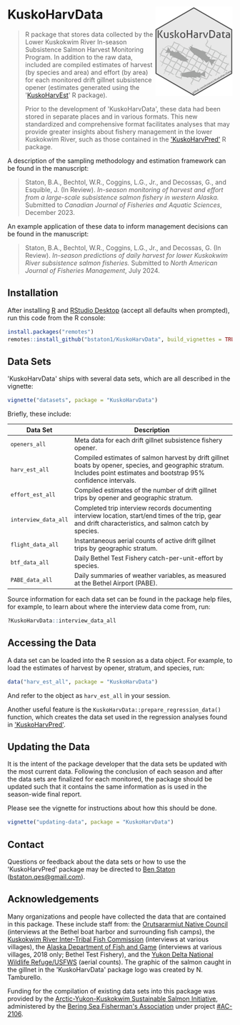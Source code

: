 # KuskoHarvData <img src="man/figures/sticker/KuskoHarvData-logo.png" align="right" height=200px/>

> R package that stores data collected by the Lower Kuskokwim River In-season Subsistence Salmon Harvest Monitoring Program.
> In addition to the raw data, included are compiled estimates of harvest (by species and area) and effort (by area) for each monitored drift gillnet subsistence opener (estimates generated using the '[KuskoHarvEst](https://github.com/bstaton1/KuskoHarvEst)' R package).
>
> Prior to the development of 'KuskoHarvData', these data had been stored in separate places and in various formats.
> This new standardized and comprehensive format facilitates analyses that may provide greater insights about fishery management in the lower Kuskokwim River, such as those contained in the ['KuskoHarvPred'](https://github.com/bstaton1/KuskoHarvPred) R package. 

A description of the sampling methodology and estimation framework can be found in the manuscript:

> Staton, B.A., Bechtol, W.R., Coggins, L.G., Jr., and Decossas, G., and Esquible, J. (In Review). _In-season monitoring of harvest and effort from a large-scale subsistence salmon fishery in western Alaska._ Submitted to _Canadian Journal of Fisheries and Aquatic Sciences_, December 2023.

An example application of these data to inform management decisions can be found in the manuscript:

> Staton, B.A., Bechtol, W.R., Coggins, L.G., Jr., and Decossas, G. (In Review). _In-season predictions of daily harvest for lower Kuskokwim River subsistence salmon fisheries._ Submitted to _North American Journal of Fisheries Management_, July 2024.

## Installation

After installing [R](https://cran.rstudio.com/) and [RStudio Desktop](https://posit.co/download/rstudio-desktop/) (accept all defaults when prompted), run this code from the R console:

```R
install.packages("remotes")
remotes::install_github("bstaton1/KuskoHarvData", build_vignettes = TRUE)
```

## Data Sets

'KuskoHarvData' ships with several data sets, which are all described in the vignette:

```R
vignette("datasets", package = "KuskoHarvData")
```

Briefly, these include:

| Data Set                  	| Description                                                                                                                                                              	|
|---------------------------	|--------------------------------------------------------------------------------------------------------------------------------------------------------------------------	|
| `openers_all`                    	| Meta data for each drift gillnet subsistence fishery opener.                                                                                                             	|
| `harv_est_all` 	| Compiled estimates of salmon harvest by drift gillnet boats by opener, species, and geographic stratum. Includes point estimates and bootstrap 95% confidence intervals. 	|
| `effort_est_all`  	| Compiled estimates of the number of drift gillnet trips by opener and geographic stratum.                                                                                	|
| `interview_data_all`   	| Completed trip interview records documenting interview location, start/end times of the trip, gear and drift characteristics, and salmon catch by species.               	|
| `flight_data_all`      	| Instantaneous aerial counts of active drift gillnet trips by geographic stratum.                                                                                         	|
| `btf_data_all`              	| Daily Bethel Test Fishery catch-per-unit-effort by species.                                                                                                              	|
| `PABE_data_all`     	| Daily summaries of weather variables, as measured at the Bethel Airport (PABE).                                                                                          	|
Source information for each data set can be found in the package help files, for example, to learn about where the interview data come from, run:

```R
?KuskoHarvData::interview_data_all
```

## Accessing the Data

A data set can be loaded into the R session as a data object.
For example, to load the estimates of harvest by opener, stratum, and species, run:

```R
data("harv_est_all", package = "KuskoHarvData")
```

And refer to the object as `harv_est_all` in your session.

Another useful feature is the `KuskoHarvData::prepare_regression_data()` function, which creates the data set used in the regression analyses found in ['KuskoHarvPred'](https://github.com/bstaton1/KuskoHarvPred).

## Updating the Data

It is the intent of the package developer that the data sets be updated with the most current data.
Following the conclusion of each season and after the data sets are finalized for each monitored, the package should be updated such that it contains the same information as is used in the season-wide final report.

Please see the vignette for instructions about how this should be done.

```R
vignette("updating-data", package = "KuskoHarvData")
```

## Contact

Questions or feedback about the data sets or how to use the 'KuskoHarvPred' package may be directed to [Ben Staton](https://github.com/bstaton1) (<bstaton.qes@gmail.com>).

## Acknowledgements

Many organizations and people have collected the data that are contained in this package. These include staff from: the [Orutsararmiut Native Council](https://orutsararmiut.org/) (interviews at the Bethel boat harbor and surrounding fish camps), the [Kuskokwim River Inter-Tribal Fish Commission](https://www.kuskosalmon.org/) (interviews at various villages), the [Alaska Department of Fish and Game](https://www.adfg.alaska.gov/) (interviews at various villages, 2018 only; Bethel Test Fishery), and the [Yukon Delta National Wildlife Refuge/USFWS](https://www.fws.gov/refuge/yukon-delta) (aerial counts). 
The graphic of the salmon caught in the gillnet in the 'KuskoHarvData' package logo was created by N. Tamburello.

Funding for the compilation of existing data sets into this package was provided by the [Arctic-Yukon-Kuskokwim Sustainable Salmon Initiative](https://www.aykssi.org/), administered by the [Bering Sea Fisherman's Association](https://www.bsfaak.org/) under project [#AC-2106](https://www.aykssi.org/project/kuskokwim-river-harvest-prediction-tools/).
